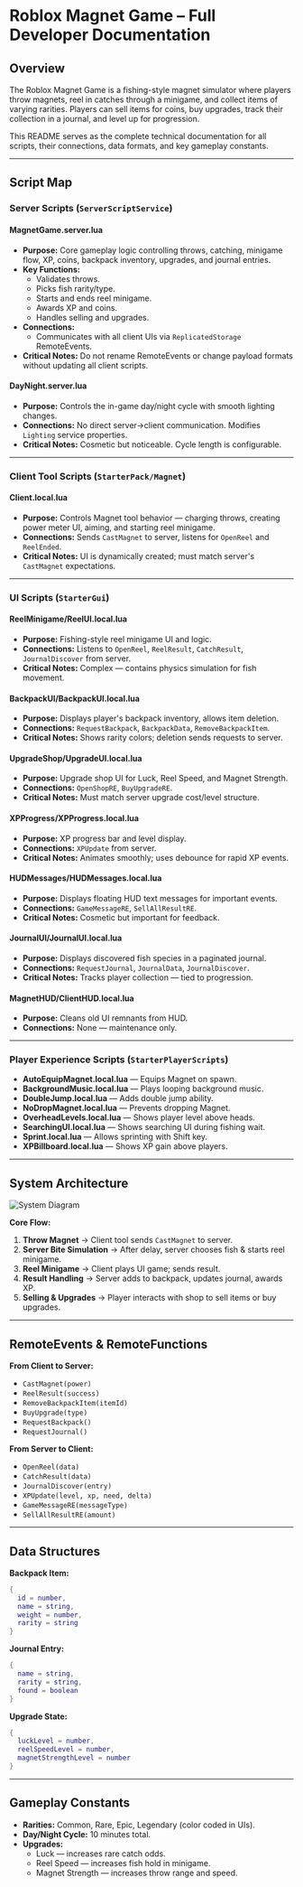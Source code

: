 
# Roblox Magnet Game – Full Developer Documentation

## Overview
The Roblox Magnet Game is a fishing-style magnet simulator where players throw magnets, reel in catches through a minigame, and collect items of varying rarities. Players can sell items for coins, buy upgrades, track their collection in a journal, and level up for progression.

This README serves as the complete technical documentation for all scripts, their connections, data formats, and key gameplay constants.

---

## Script Map

### **Server Scripts** (`ServerScriptService`)

#### **MagnetGame.server.lua**
- **Purpose:** Core gameplay logic controlling throws, catching, minigame flow, XP, coins, backpack inventory, upgrades, and journal entries.
- **Key Functions:**
  - Validates throws.
  - Picks fish rarity/type.
  - Starts and ends reel minigame.
  - Awards XP and coins.
  - Handles selling and upgrades.
- **Connections:**
  - Communicates with all client UIs via `ReplicatedStorage` RemoteEvents.
- **Critical Notes:** Do not rename RemoteEvents or change payload formats without updating all client scripts.

#### **DayNight.server.lua**
- **Purpose:** Controls the in-game day/night cycle with smooth lighting changes.
- **Connections:** No direct server→client communication. Modifies `Lighting` service properties.
- **Critical Notes:** Cosmetic but noticeable. Cycle length is configurable.

---

### **Client Tool Scripts** (`StarterPack/Magnet`)

#### **Client.local.lua**
- **Purpose:** Controls Magnet tool behavior — charging throws, creating power meter UI, aiming, and starting reel minigame.
- **Connections:** Sends `CastMagnet` to server, listens for `OpenReel` and `ReelEnded`.
- **Critical Notes:** UI is dynamically created; must match server's `CastMagnet` expectations.

---

### **UI Scripts** (`StarterGui`)

#### **ReelMinigame/ReelUI.local.lua**
- **Purpose:** Fishing-style reel minigame UI and logic.
- **Connections:** Listens to `OpenReel`, `ReelResult`, `CatchResult`, `JournalDiscover` from server.
- **Critical Notes:** Complex — contains physics simulation for fish movement.

#### **BackpackUI/BackpackUI.local.lua**
- **Purpose:** Displays player's backpack inventory, allows item deletion.
- **Connections:** `RequestBackpack`, `BackpackData`, `RemoveBackpackItem`.
- **Critical Notes:** Shows rarity colors; deletion sends requests to server.

#### **UpgradeShop/UpgradeUI.local.lua**
- **Purpose:** Upgrade shop UI for Luck, Reel Speed, and Magnet Strength.
- **Connections:** `OpenShopRE`, `BuyUpgradeRE`.
- **Critical Notes:** Must match server upgrade cost/level structure.

#### **XPProgress/XPProgress.local.lua**
- **Purpose:** XP progress bar and level display.
- **Connections:** `XPUpdate` from server.
- **Critical Notes:** Animates smoothly; uses debounce for rapid XP events.

#### **HUDMessages/HUDMessages.local.lua**
- **Purpose:** Displays floating HUD text messages for important events.
- **Connections:** `GameMessageRE`, `SellAllResultRE`.
- **Critical Notes:** Cosmetic but important for feedback.

#### **JournalUI/JournalUI.local.lua**
- **Purpose:** Displays discovered fish species in a paginated journal.
- **Connections:** `RequestJournal`, `JournalData`, `JournalDiscover`.
- **Critical Notes:** Tracks player collection — tied to progression.

#### **MagnetHUD/ClientHUD.local.lua**
- **Purpose:** Cleans old UI remnants from HUD.
- **Connections:** None — maintenance only.

---

### **Player Experience Scripts** (`StarterPlayerScripts`)
- **AutoEquipMagnet.local.lua** — Equips Magnet on spawn.
- **BackgroundMusic.local.lua** — Plays looping background music.
- **DoubleJump.local.lua** — Adds double jump ability.
- **NoDropMagnet.local.lua** — Prevents dropping Magnet.
- **OverheadLevels.local.lua** — Shows player level above heads.
- **SearchingUI.local.lua** — Shows searching UI during fishing wait.
- **Sprint.local.lua** — Allows sprinting with Shift key.
- **XPBillboard.local.lua** — Shows XP gain above players.

---

## System Architecture

![System Diagram](diagram.png)

**Core Flow:**
1. **Throw Magnet** → Client tool sends `CastMagnet` to server.
2. **Server Bite Simulation** → After delay, server chooses fish & starts reel minigame.
3. **Reel Minigame** → Client plays UI game; sends result.
4. **Result Handling** → Server adds to backpack, updates journal, awards XP.
5. **Selling & Upgrades** → Player interacts with shop to sell items or buy upgrades.

---

## RemoteEvents & RemoteFunctions

**From Client to Server:**
- `CastMagnet(power)`
- `ReelResult(success)`
- `RemoveBackpackItem(itemId)`
- `BuyUpgrade(type)`
- `RequestBackpack()`
- `RequestJournal()`

**From Server to Client:**
- `OpenReel(data)`
- `CatchResult(data)`
- `JournalDiscover(entry)`
- `XPUpdate(level, xp, need, delta)`
- `GameMessageRE(messageType)`
- `SellAllResultRE(amount)`

---

## Data Structures

**Backpack Item:**
```lua
{
  id = number,
  name = string,
  weight = number,
  rarity = string
}
```

**Journal Entry:**
```lua
{
  name = string,
  rarity = string,
  found = boolean
}
```

**Upgrade State:**
```lua
{
  luckLevel = number,
  reelSpeedLevel = number,
  magnetStrengthLevel = number
}
```

---

## Gameplay Constants
- **Rarities:** Common, Rare, Epic, Legendary (color coded in UIs).
- **Day/Night Cycle:** 10 minutes total.
- **Upgrades:**
  - Luck — increases rare catch odds.
  - Reel Speed — increases fish hold in minigame.
  - Magnet Strength — increases throw range and speed.
